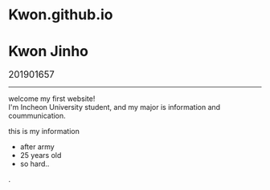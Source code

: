 # Kwon.github.io
<!DOCTYPE html>
<html>
  <head>
    <h1> Kwon Jinho </h1>
    <p> <font size = '4'>201901657 </font></p>
    <meta charset="utf-8">
    <title>About Me</title>
  </head>
  <hr>
  <body>
      welcome my first website! <br>
      I'm Incheon University student, and my major is information and coummunication.
      <p> this is my information </p>
      <ul>
        <li> after army</li>
        <li> 25 years old</li>
        <li> so hard.. </li>
      </ul>
   </body>
</html>.
